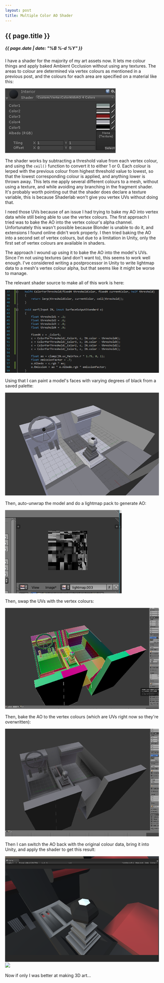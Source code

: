 ```yaml
---
layout: post
title: Multiple Color AO Shader
---
```

{{ page.title }}
----------------
<h5>{{ page.date | date: "%B %-d %Y" }}</h5>

I have a shader for the majority of my art assets now. It lets me colour things
and apply baked Ambient Occlusion without using any textures. The areas to colour are
determined via vertex colours as mentioned in a previous post, and the colours for
each area are specified on a material like this:

<img src="/images/2017/Feb/VertexAOMaterial.png">

The shader works by subtracting a threshold value from each vertex colour, and using
the `ceil()` function to convert it to either 1 or 0. Each colour is lerped with
the previous colour from highest threshold value to lowest, so that the lowest
corresponding colour is applied, and anything lower is thrown away. This lets me
apply several different colours to a mesh, without using a texture, and while avoiding
any branching in the fragment shader. It's probably worth pointing out that the shader
does declare a texture variable, this is because Shaderlab won't give you vertex UVs
without doing that.

I need those UVs because of an issue I had trying to bake my AO into vertex data
while still being able to use the vertex colours. The first approach I tried was
to bake the AO into the vertex colour's alpha channel. Unfortunately this wasn't
possible because Blonder is unable to do it, and extensions I found online didn't
work properly. I then tried baking the AO into a second set of vertex colours, but
due to a limitation in Unity, only the first set of vertex colours are available
in shaders.

The approach I wound up using it to bake the AO into the model's UVs. Since I'm
not using textures (and don't want to), this seems to work well enough. I've considered
writing a postprocessor in Unity to write lightmap data to a mesh's vertex colour alpha,
but that seems like it might be worse to manage.

The relevant shader source to make all of this work is here:

<img src="/images/2017/Feb/VertexAOShader.png">

Using that I can paint a model's faces with varying degrees of black from a saved
palette:

<img src="/images/2017/Feb/VertexColors.png">

Then, auto-unwrap the model and do a lightmap pack to generate AO:

<img src="/images/2017/Feb/Lightmap.png">

Then, swap the UVs with the vertex colours:

<img src="/images/2017/Feb/UVs.png">

Then, bake the AO to the vertex colours (which are UVs right now so they're overwritten):

<img src="/images/2017/Feb/VertexAO.png">

Then I can switch the AO back with the original colour data, bring it into Unity,
and apply the shader to get this result:

<img src="/images/2017/Feb/InteriorInUnity.png">
<img src="/images/2017/Feb/interior.gif">

Now if only I was better at making 3D art...
